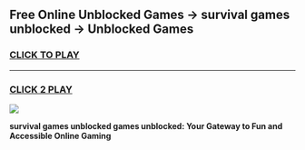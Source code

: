 
## Free Online Unblocked Games → survival games unblocked → Unblocked Games
<h3>
<a href="https://premium.freeplayer.one?title=survival_games_unblocked&ref=21F">CLICK TO PLAY</a></h3>
<hr>

<h3>
<a href="https://premium.freeplayer.one?title=survival_games_unblocked&ref=21F">CLICK 2 PLAY</a>
  
</h3>

<a href="https://premium.freeplayer.one?title=survival_games_unblocked&ref=21F/"><img src="https://clearcache.store/games.png"></a>


**survival games unblocked games unblocked: Your Gateway to Fun and Accessible Online Gaming**
